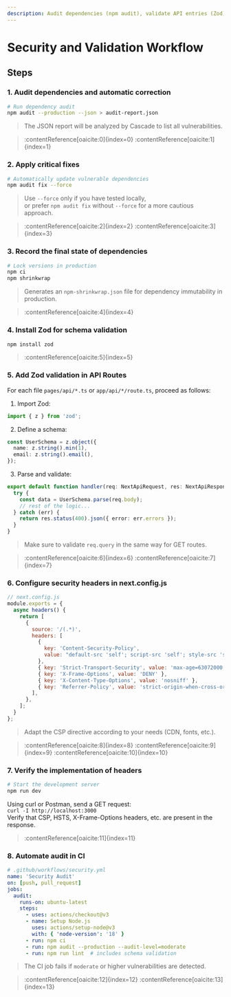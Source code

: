```yaml
---
description: Audit dependencies (npm audit), validate API entries (Zod) and configure secure HTTP headers.
---
```


# Security and Validation Workflow

## Steps

### 1. Audit dependencies and automatic correction
```bash
# Run dependency audit
npm audit --production --json > audit-report.json
```
> The JSON report will be analyzed by Cascade to list all vulnerabilities.

> :contentReference[oaicite:0]{index=0} :contentReference[oaicite:1]{index=1}

### 2. Apply critical fixes
```bash
# Automatically update vulnerable dependencies
npm audit fix --force
```
> Use `--force` only if you have tested locally,  
> or prefer `npm audit fix` without `--force` for a more cautious approach.

> :contentReference[oaicite:2]{index=2} :contentReference[oaicite:3]{index=3}

### 3. Record the final state of dependencies
```bash
# Lock versions in production
npm ci
npm shrinkwrap
```
> Generates an `npm-shrinkwrap.json` file for dependency immutability in production.

> :contentReference[oaicite:4]{index=4}

### 4. Install Zod for schema validation
```bash
npm install zod
```
> :contentReference[oaicite:5]{index=5}

### 5. Add Zod validation in API Routes
For each file `pages/api/*.ts` or `app/api/*/route.ts`, proceed as follows:

1. Import Zod:
```typescript
import { z } from 'zod';
```

2. Define a schema:
```typescript
const UserSchema = z.object({
  name: z.string().min(1),
  email: z.string().email(),
});
```

3. Parse and validate:
```typescript
export default function handler(req: NextApiRequest, res: NextApiResponse) {
  try {
    const data = UserSchema.parse(req.body);
    // rest of the logic...
  } catch (err) {
    return res.status(400).json({ error: err.errors });
  }
}
```

> Make sure to validate `req.query` in the same way for GET routes.

> :contentReference[oaicite:6]{index=6} :contentReference[oaicite:7]{index=7}

### 6. Configure security headers in next.config.js
```javascript
// next.config.js
module.exports = {
  async headers() {
    return [
      {
        source: '/(.*)',
        headers: [
          {
            key: 'Content-Security-Policy',
            value: "default-src 'self'; script-src 'self'; style-src 'self' 'unsafe-inline'; img-src 'self' data:; frame-ancestors 'none';"
          },
          { key: 'Strict-Transport-Security', value: 'max-age=63072000; includeSubDomains; preload' },
          { key: 'X-Frame-Options', value: 'DENY' },
          { key: 'X-Content-Type-Options', value: 'nosniff' },
          { key: 'Referrer-Policy', value: 'strict-origin-when-cross-origin' },
        ],
      },
    ];
  }
};
```
> Adapt the CSP directive according to your needs (CDN, fonts, etc.).

> :contentReference[oaicite:8]{index=8} :contentReference[oaicite:9]{index=9} :contentReference[oaicite:10]{index=10}

### 7. Verify the implementation of headers
```bash
# Start the development server
npm run dev
```

Using curl or Postman, send a GET request:  
`curl -I http://localhost:3000`  
Verify that CSP, HSTS, X-Frame-Options headers, etc. are present in the response.

> :contentReference[oaicite:11]{index=11}

### 8. Automate audit in CI
```yaml
# .github/workflows/security.yml
name: 'Security Audit'
on: [push, pull_request]
jobs:
  audit:
    runs-on: ubuntu-latest
    steps:
      - uses: actions/checkout@v3
      - name: Setup Node.js
        uses: actions/setup-node@v3
        with: { 'node-version': '18' }
      - run: npm ci
      - run: npm audit --production --audit-level=moderate
      - run: npm run lint  # includes schema validation
```
> The CI job fails if `moderate` or higher vulnerabilities are detected.

> :contentReference[oaicite:12]{index=12} :contentReference[oaicite:13]{index=13}